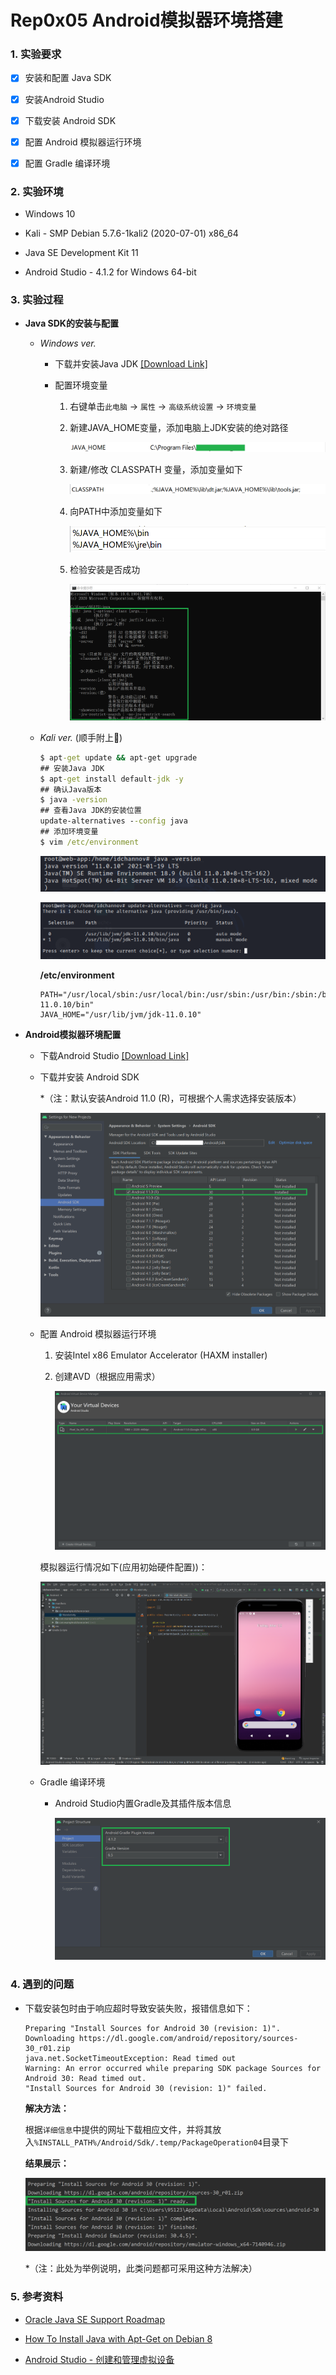 # Rep0x05 Android模拟器环境搭建

### 1. 实验要求

- [x] 安装和配置 Java SDK

- [x] 安装Android Studio

- [x] 下载安装 Android SDK

- [x] 配置 Android 模拟器运行环境

- [x] 配置 Gradle 编译环境

### 2. 实验环境

- Windows 10

- Kali - SMP Debian 5.7.6-1kali2 (2020-07-01) x86_64

- Java SE Development Kit 11

- Android Studio -  4.1.2 for Windows 64-bit


### 3. 实验过程

- **Java SDK的安装与配置**

    - *Windows ver.*

        - 下载并安装Java JDK [[Download Link]](https://www.oracle.com/java/technologies/javase-jdk11-downloads.html)

        - 配置环境变量

            1. 右键单击`此电脑` -> `属性` -> `高级系统设置` -> `环境变量`

            2. 新建JAVA_HOME变量，添加电脑上JDK安装的绝对路径

                ![img](img/java-home.PNG)

            3. 新建/修改 CLASSPATH 变量，添加变量如下

                ![img](img/classpath.PNG)

            4. 向PATH中添加变量如下

                ![img](img/path.PNG)

            5. 检验安装是否成功

                ![img](img/java-test.PNG)

    - *Kali ver.* (顺手附上🌼)

        ```cmd
        $ apt-get update && apt-get upgrade
        ## 安装Java JDK
        $ apt-get install default-jdk -y
        ## 确认Java版本
        $ java -version
        ## 查看Java JDK的安装位置
        update-alternatives --config java
        ## 添加环境变量
        $ vim /etc/environment
        ```

        ![img](img/java-version.PNG)

        ![img](img/java-location.PNG)

        **/etc/environment**

        ```
        PATH="/usr/local/sbin:/usr/local/bin:/usr/sbin:/usr/bin:/sbin:/bin:/usr/games:/usr/local/games:/usr/lib/jvm/jdk-11.0.10/bin"
        JAVA_HOME="/usr/lib/jvm/jdk-11.0.10"
        ```
- **Android模拟器环境配置**

    - 下载Android Studio [[Download Link]](https://developer.android.com/studio)

    - 下载并安装 Android SDK
        
        *（注：默认安装Android 11.0 (R)，可根据个人需求选择安装版本）

        ![img](img/android-sdk.PNG)

    - 配置 Android 模拟器运行环境

        1. 安装Intel x86 Emulator Accelerator (HAXM installer)

        2. 创建AVD（根据应用需求）

            ![img](img/avd-manager.PNG)

        模拟器运行情况如下(应用初始硬件配置))：

        ![img](img/android-run.PNG)

    - Gradle 编译环境

        - Android Studio内置Gradle及其插件版本信息

            ![img](img/gradle.PNG)

### 4. 遇到的问题

- 下载安装包时由于响应超时导致安装失败，报错信息如下：

    ```
    Preparing "Install Sources for Android 30 (revision: 1)".
    Downloading https://dl.google.com/android/repository/sources-30_r01.zip
    java.net.SocketTimeoutException: Read timed out
    Warning: An error occurred while preparing SDK package Sources for Android 30: Read timed out.
    "Install Sources for Android 30 (revision: 1)" failed.
    ```

    **解决方法：**

    根据`详细信息`中提供的网址下载相应文件，并将其放入`%INSTALL_PATH%/Android/Sdk/.temp/PackageOperation04`目录下

    **结果展示：**

    ![img](img/s1.PNG)

    *（注：此处为举例说明，此类问题都可采用这种方法解决）

### 5. 参考资料

- [Oracle Java SE Support Roadmap](https://www.oracle.com/java/technologies/java-se-support-roadmap.html)

- [How To Install Java with Apt-Get on Debian 8](https://www.digitalocean.com/community/tutorials/how-to-install-java-with-apt-get-on-debian-8)

- [Android Studio - 创建和管理虚拟设备](https://developer.android.com/studio/run/managing-avds#createavd)

